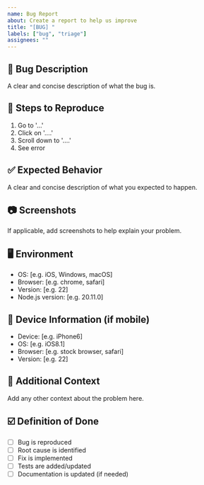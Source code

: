 ```yaml
---
name: Bug Report
about: Create a report to help us improve
title: "[BUG] "
labels: ["bug", "triage"]
assignees: ""
---
```


## 🐛 Bug Description

A clear and concise description of what the bug is.

## 🔄 Steps to Reproduce

1. Go to '...'
2. Click on '....'
3. Scroll down to '....'
4. See error

## ✅ Expected Behavior

A clear and concise description of what you expected to happen.

## 📷 Screenshots

If applicable, add screenshots to help explain your problem.

## 🖥️ Environment

- OS: [e.g. iOS, Windows, macOS]
- Browser: [e.g. chrome, safari]
- Version: [e.g. 22]
- Node.js version: [e.g. 20.11.0]

## 📱 Device Information (if mobile)

- Device: [e.g. iPhone6]
- OS: [e.g. iOS8.1]
- Browser: [e.g. stock browser, safari]
- Version: [e.g. 22]

## 🔗 Additional Context

Add any other context about the problem here.

## ☑️ Definition of Done

- [ ] Bug is reproduced
- [ ] Root cause is identified
- [ ] Fix is implemented
- [ ] Tests are added/updated
- [ ] Documentation is updated (if needed)

